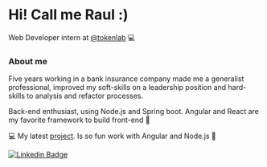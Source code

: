 # Hi! Call me Raul :)
Web Developer intern at [@tokenlab](https://www.tokenlab.com.br/pt/) 💻

### About me
Five years working in a bank insurance company made me a generalist professional, improved my soft-skills on a leadership position and hard-skills to analysis and refactor processes.

<p>Back-end enthusiast, using Node.js and Spring boot. Angular and React are my favorite framework to build front-end 🤘<p>

💻 My latest [project](https://calendar-frontend-7fvgjsxjz-rpjansma.vercel.app/#/). Is so fun work with Angular and Node.js 🥰

[![Linkedin Badge](https://img.shields.io/badge/-LinkedIn-blue?style=flat-square&logo=Linkedin&logoColor=white&link=https://www.linkedin.com/in/raul-paes/)](https://www.linkedin.com/in/raul-paes/)
